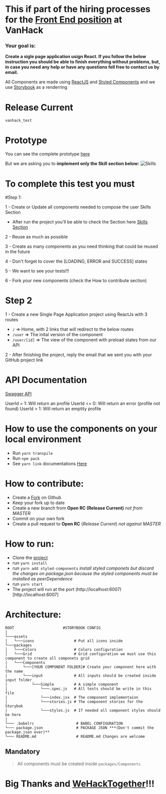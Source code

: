 # This if part of the hiring processes for the [Front End position](http://bit.ly/vanhack-react-job) at VanHack

### Your goal is:
**Create a sigle page application usign React. If you follow the below instruction you should be able to finish everything without problems, but, in case you need any help or have any questions fell free to contact us by email.**

All Components are made using [ReactJS](https://reactjs.org/) and [Styled Components](https://styled-components.com/) and we use [Storybook](https://storybook.js.org/) as a renderring

# Release Current
`vanhack_test`

# Prototype

You can see the complete prototype [here](https://scene.zeplin.io/project/5e309b1a46e5cf7deacb0cd7)

But we are asking you to **implement only the Skill section below:**
![Skills](https://imgshare.io/images/2020/02/21/skills.png)


# To complete this test you must 

#Step 1:

1 - Create or Update all components needed to compose the user Skills Section
 * After run the project you'll be able to check the Section here [Skills Section](http://localhost:6007/?path=/story/sections-skills--default)
 
2 - Reuse as much as possible

3 - Create as many components as you need thinking that could be reused in the future

4 - Don't forget to cover the [LOADING, ERROR and SUCCESS] states

5 - We want to see your tests!!!

6 - Fork your new components (check the How to contribute section)

# Step 2

1 - Create a new Single Page Application project using ReactJs with 3 routes
* `/` => Home, with 2 links that will redirect to the below routes
* `/user` => The inital version of the component
* `/user/[id]` => The view of the component with preload states from our API

2 - After finishing the project, reply the email that we sent you with your GitHub project link

# API Documentation
[Swagger API](https://react-job-api-test.azurewebsites.net/swagger/index.html)

UserId = 1:  Will return an profile
UserId <= 0: Will return an error (profile not found)
UserId > 1: Will return an emptity profile

# How to use the components on your local environment

* Run `yarn transpile`
* Run `npm pack`
* See `yarn link` documentations [Here](https://classic.yarnpkg.com/en/docs/cli/link/)

# How to contribute:

* Create a [Fork](https://help.github.com/en/github/getting-started-with-github/fork-a-repo) on Github
* Keep your fork up to date
* Create a new branch from **Open RC (Release Current)** *not from MASTER*
* Commit on your own fork
* Create a pull request to **Open RC** (*Release Current*) *not against MASTER*

# How to run:

* Clone the [project](#)
* run `yarn install`
* run `yarn add styled-components` *install styled componets but discard the changes on package.json because the styled components must be installed as peerDependence*
* run `yarn start`
* The project will run at the port (http://localhost:6007)[http://localhost:6007]


# Architecture:

 ```
ROOT                      #STORYBOOK CONFIG
│
└───assets
│   └───icons                  # Put all icons inside
└───packages
│   └───Colors                 # Colors configuration
│   └───Grid                   # Grid configuration we must use this component to create all componets grid
|   └───Components    
|       └───[YOUR COMPONENT FOLDER]# Create your component here with the name
|       └───input              # All inputs should be created inside input folder
|           └───Simple         # A simple component
|               └───.spec.js   # All tests should be write in this file
|               └───index.jsx  # The component implementaion
|               └───stories.js # The component stories for the Storybok
|               └───styles.js  # If needed all component styles should be here
|
└─── .babelrc                   # BABEL CONFIGURATION
└─── package.json               # PACKAGE JSON ***(Don't commit the package.json ever)**
└─── README.md                  # README.md Changes are welcome
```

## Mandatory
> All components must be created inside `packages/Components`


# Big Thanks and [WeHackTogether](https://vanhack.com/)!!!
